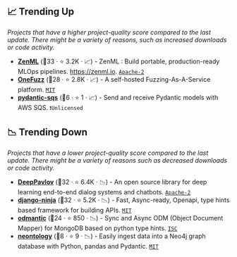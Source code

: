 ## 📈 Trending Up

_Projects that have a higher project-quality score compared to the last update. There might be a variety of reasons, such as increased downloads or code activity._

- <b><a href="https://github.com/zenml-io/zenml">ZenML</a></b> (🥉33 ·  ⭐ 3.2K · 📈) - ZenML : Build portable, production-ready MLOps pipelines. https://zenml.io. <code><a href="http://bit.ly/3nYMfla">Apache-2</a></code>
- <b><a href="https://github.com/microsoft/onefuzz">OneFuzz</a></b> (🥇28 ·  ⭐ 2.8K · 📈) - A self-hosted Fuzzing-As-A-Service platform. <code><a href="http://bit.ly/34MBwT8">MIT</a></code>
- <b><a href="https://github.com/andrewthetechie/pydantic-sqs">pydantic-sqs</a></b> (🥉6 ·  ⭐ 1 · 📈) - Send and receive Pydantic models with AWS SQS. <code>❗Unlicensed</code>

## 📉 Trending Down

_Projects that have a lower project-quality score compared to the last update. There might be a variety of reasons such as decreased downloads or code activity._

- <b><a href="https://github.com/deeppavlov/DeepPavlov">DeepPavlov</a></b> (🥉32 ·  ⭐ 6.4K · 📉) - An open source library for deep learning end-to-end dialog systems and chatbots. <code><a href="http://bit.ly/3nYMfla">Apache-2</a></code>
- <b><a href="https://github.com/vitalik/django-ninja">django-ninja</a></b> (🥇32 ·  ⭐ 5.2K · 📉) - Fast, Async-ready, Openapi, type hints based framework for building APIs. <code><a href="http://bit.ly/34MBwT8">MIT</a></code>
- <b><a href="https://github.com/art049/odmantic">odmantic</a></b> (🥉24 ·  ⭐ 850 · 📉) - Sync and Async ODM (Object Document Mapper) for MongoDB based on python type hints. <code><a href="http://bit.ly/3hkKRql">ISC</a></code>
- <b><a href="https://github.com/ontolocy/neontology">neontology</a></b> (🥉8 ·  ⭐ 9 · 📉) - Easily ingest data into a Neo4j graph database with Python, pandas and Pydantic. <code><a href="http://bit.ly/34MBwT8">MIT</a></code>

